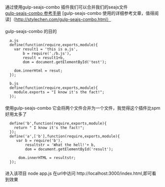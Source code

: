 ####
  通过使用gulp-seajs-combo 插件我们可以合并我们的seajs文件  
  [gulp-seajs-combo 参考手册](https://github.com/chenmnkken/gulp-seajs-combo/blob/master/README_CN.md)
  [gulp-seajs-combo 使用的详细参考文章，值得阅读]（http://stylechen.com/gulp-seajs-combo.html）

####
  gulp-seajs-combo 的目的  
````  
  a.js  
  define(function(require,exports,module){
    var result1 = 'this is a.js',  
        b = require('./b.js'),  
        result = result1+b,  
        dom = document.getElementById('test');  
         
    dom.innerHtml = resut;
  });  
````  
  

````
  b.js  
  define(function(require,exports,module){
    module.exports = "I know it's the fact!";
  });

````  
  
####
  使用gulp-seajs-combo 它会将两个文件合并为一个文件，我觉得这个插件比spm 好用太多了  
  ````
    define('b',function(require,exports,module){
      return " I know it's the fact!";
    });
    define('a',['b'],function(require,exports,module){
       var b = require('b'),
           resultstr = 'What the hell!'+ b,
           dom = document.getElementById('result');

        dom.innerHTML = resultstr;
    });  
  ````
####
  进入该项目 node app.js 在url中访问 http://localhost:3000/index.html,即可看到效果


